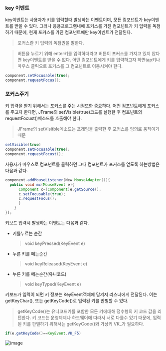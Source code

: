 ### key 이벤트

key이벤트는 사용자가 키를 입력할때 발생하는 이벤트이며, 모든 컴포넌트가 key이벤트를 받을 수 있다. 그러나 응용프로그램내에 포커스를 가진
컴포넌트가 키 입력을 독점하기 때문에, 현재 포커스를 가진 컴포넌트에만 key이벤트가 전달된다.

> 포커스란 키 입력의 독점권을 말한다.

> 버튼을 누르기 위해 enter키를 입력하더라고 버튼이 포커스를 가지고 있지 않다면 key이벤트를 받을 수 없다.
어떤 컴포넌트에게 키를 입력하고자 하면tap키나 마우스 클릭으로 포커스를 그 컴포넌트로 이동시켜야 한다.
```java
component.setFocusable(true);
component.requestFocus();
```

### 포커스주기

키 입력을 받기 위해서는 포커스를 주는 시점또한 중요하다.
어떤 컴포넌트에게 포커스를 주고자 한다면, JFrame의 setVisible(true)코드를 실행한 후 컴포넌트의 requestFocust()메소드를 호출해야 한다.
> JFrame의 setVisitble메소드는 프레임을 출력한 후 포커스를 임의로 움직이기 때문

```java
setVisible(true)
component.setFocusable(true);
component.requestFocust();
```
사용자가 마우스로 컴포넌트를 클릭하면 그때 컴포넌트가 포커스를 얻도록 하는방법은 다음과 같다.
```java
component.addMouseListener(New MouseAdapter()){
  public void mc(MouseEvent e){
      Component c=(Component)e.getSource();
      c.setFocusable(true);
      c.requestFocus();
      }
    }
});


```


키보드 입력시 발생하는 이벤트는 다음과 같다.
* 키를누르는 순간
  > void keyPressed(KeyEvent e)

* 누른 키를 떼는순간
  > void keyReleased(KeyEvent e)

* 누른 키를 떼는순간(유니코드)
  > void keyTyped(KeyEvent e)

키보드가 입력이 되면 키 정보는 KeyEvent객체에 담겨저 리스너에게 전달된다.
이는 getKeyChar(), 또는 getKeyCode()로 입력된 키를 반별할 수 있다.
> getKeyCode()는 유니코드키를 포함한 모든 키에대해 정수형의 키 코드 값을 리턴한다.
> 키 코드는 운영체제나 하드웨어에 따라서 서로 다를수 있기 때문에, 입력된 키를 판별하기 위해서는 getKeyCode()와 가상키 VK_가 필요하다.
```java
if(e.getKeyCode()==KeyEvent.VK_F5)
```

![image](https://user-images.githubusercontent.com/80390524/128197133-45db677a-64cc-4d79-aeaf-b53505f0da17.png)


